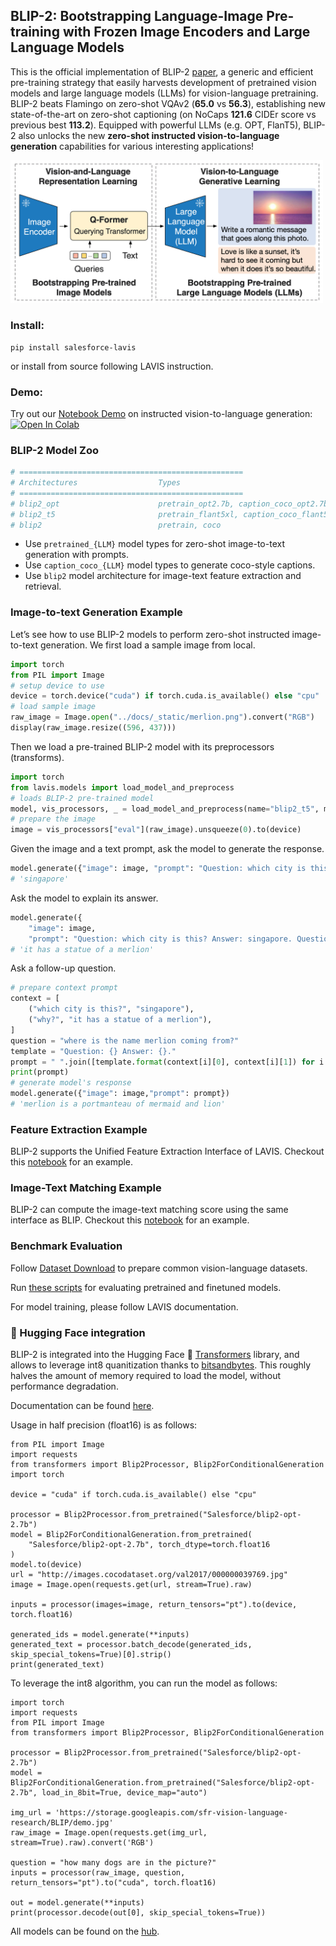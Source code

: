 ## BLIP-2: Bootstrapping Language-Image Pre-training with Frozen Image Encoders and Large Language Models
This is the official implementation of BLIP-2 [paper](https://arxiv.org/abs/2301.12597), a generic and efficient pre-training strategy that easily harvests development of pretrained vision models and large language models (LLMs) for vision-language pretraining. BLIP-2 beats Flamingo on zero-shot VQAv2 (**65.0** vs **56.3**), establishing new state-of-the-art on zero-shot captioning (on NoCaps **121.6** CIDEr score vs previous best **113.2**). Equipped with powerful LLMs (e.g. OPT, FlanT5), BLIP-2 also unlocks the new **zero-shot instructed vision-to-language generation** capabilities for various interesting applications!

<img src="blip2_illustration.png" width="500">

### Install:
```
pip install salesforce-lavis
```
or install from source following LAVIS instruction.

### Demo:
Try out our [Notebook Demo](https://github.com/salesforce/LAVIS/blob/main/examples/blip2_instructed_generation.ipynb) on instructed vision-to-language generation: [![Open In Colab](https://colab.research.google.com/assets/colab-badge.svg)](https://colab.research.google.com/github/salesforce/LAVIS/blob/main/examples/blip2_instructed_generation.ipynb)


### BLIP-2 Model Zoo 
```python
# ==================================================
# Architectures                  Types
# ==================================================
# blip2_opt                      pretrain_opt2.7b, caption_coco_opt2.7b, pretrain_opt6.7b, caption_coco_opt6.7b
# blip2_t5                       pretrain_flant5xl, caption_coco_flant5xl, pretrain_flant5xxl
# blip2                          pretrain, coco
```
- Use ```pretrained_{LLM}``` model types for zero-shot image-to-text generation with prompts.
- Use ```caption_coco_{LLM}``` model types to generate coco-style captions.
- Use ```blip2``` model architecture for image-text feature extraction and retrieval.

### Image-to-text Generation Example
Let’s see how to use BLIP-2 models to perform zero-shot instructed image-to-text generation. We first load a sample image from local.
```python
import torch
from PIL import Image
# setup device to use
device = torch.device("cuda") if torch.cuda.is_available() else "cpu"
# load sample image
raw_image = Image.open("../docs/_static/merlion.png").convert("RGB")
display(raw_image.resize((596, 437)))
```

Then we load a pre-trained BLIP-2 model with its preprocessors (transforms).
```python
import torch
from lavis.models import load_model_and_preprocess
# loads BLIP-2 pre-trained model
model, vis_processors, _ = load_model_and_preprocess(name="blip2_t5", model_type="pretrain_flant5xxl", is_eval=True, device=device)
# prepare the image
image = vis_processors["eval"](raw_image).unsqueeze(0).to(device)
```

Given the image and a text prompt, ask the model to generate the response.
```python
model.generate({"image": image, "prompt": "Question: which city is this? Answer:"})
# 'singapore'
```

Ask the model to explain its answer.
```python
model.generate({
    "image": image,
    "prompt": "Question: which city is this? Answer: singapore. Question: why?"})
# 'it has a statue of a merlion'    
```




Ask a follow-up question.
```python
# prepare context prompt
context = [
    ("which city is this?", "singapore"),
    ("why?", "it has a statue of a merlion"),
]
question = "where is the name merlion coming from?"
template = "Question: {} Answer: {}."
prompt = " ".join([template.format(context[i][0], context[i][1]) for i in range(len(context))]) + " Question: " + question + " Answer:"
print(prompt)
# generate model's response
model.generate({"image": image,"prompt": prompt})
# 'merlion is a portmanteau of mermaid and lion'
```

### Feature Extraction Example
BLIP-2 supports the Unified Feature Extraction Interface of LAVIS. Checkout this [notebook](https://github.com/salesforce/LAVIS/blob/3446bac20c5646d35ae383ebe6d13cec4f8b00cb/examples/blip2_feature_extraction.ipynb) for an example.

### Image-Text Matching Example
BLIP-2 can compute the image-text matching score using the same interface as BLIP. Checkout this [notebook](https://github.com/salesforce/LAVIS/blob/3446bac20c5646d35ae383ebe6d13cec4f8b00cb/examples/blip2_image_text_matching.ipynb) for an example. 

### Benchmark Evaluation 
Follow [Dataset Download](https://opensource.salesforce.com/LAVIS//latest/getting_started.html#auto-downloading-and-loading-datasets) to prepare common vision-language datasets.

Run [these scripts](https://github.com/salesforce/LAVIS/tree/main/run_scripts/blip2/eval) for evaluating pretrained and finetuned models. 

For model training, please follow LAVIS documentation.

###  🤗 Hugging Face integration

BLIP-2 is integrated into the Hugging Face 🤗 [Transformers](https://github.com/huggingface/transformers) library, and allows to leverage int8 quanitization thanks to [bitsandbytes](https://github.com/TimDettmers/bitsandbytes). This roughly halves the amount of memory required to load the model, without performance degradation.

Documentation can be found [here](https://huggingface.co/docs/transformers/main/model_doc/blip-2).

Usage in half precision (float16) is as follows:

```
from PIL import Image
import requests
from transformers import Blip2Processor, Blip2ForConditionalGeneration
import torch

device = "cuda" if torch.cuda.is_available() else "cpu"

processor = Blip2Processor.from_pretrained("Salesforce/blip2-opt-2.7b")
model = Blip2ForConditionalGeneration.from_pretrained(
    "Salesforce/blip2-opt-2.7b", torch_dtype=torch.float16
)
model.to(device)
url = "http://images.cocodataset.org/val2017/000000039769.jpg"
image = Image.open(requests.get(url, stream=True).raw)

inputs = processor(images=image, return_tensors="pt").to(device, torch.float16)

generated_ids = model.generate(**inputs)
generated_text = processor.batch_decode(generated_ids, skip_special_tokens=True)[0].strip()
print(generated_text)
```

To leverage the int8 algorithm, you can run the model as follows:

```
import torch
import requests
from PIL import Image
from transformers import Blip2Processor, Blip2ForConditionalGeneration

processor = Blip2Processor.from_pretrained("Salesforce/blip2-opt-2.7b")
model = Blip2ForConditionalGeneration.from_pretrained("Salesforce/blip2-opt-2.7b", load_in_8bit=True, device_map="auto")

img_url = 'https://storage.googleapis.com/sfr-vision-language-research/BLIP/demo.jpg' 
raw_image = Image.open(requests.get(img_url, stream=True).raw).convert('RGB')

question = "how many dogs are in the picture?"
inputs = processor(raw_image, question, return_tensors="pt").to("cuda", torch.float16)

out = model.generate(**inputs)
print(processor.decode(out[0], skip_special_tokens=True))
```

All models can be found on the [hub](https://huggingface.co/models?other=blip-2).